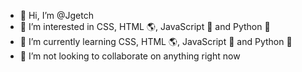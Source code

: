 - 👋 Hi, I’m @Jgetch
- 👀 I’m interested in CSS, HTML 🌎, JavaScript 📝  and Python 🐍 
- 🌱 I’m currently learning CSS, HTML 🌎, JavaScript 📝  and Python 🐍 
- 💞️ I’m not looking to collaborate on anything right now
